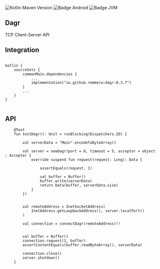 <div>
    <div>
        <img src="https://img.shields.io/maven-central/v/io.github.remmerw/asen" alt="Kotlin Maven Version" />
        <img src="https://img.shields.io/badge/Platform-Android-brightgreen.svg?logo=android" alt="Badge Android" />
        <img src="https://img.shields.io/badge/Platform-JVM-8A2BE2.svg?logo=openjdk" alt="Badge JVM" />
    </div>
</div>

## Dagr
TCP Client-Server API 



## Integration

```
    
kotlin {
    sourceSets {
        commonMain.dependencies {
            ...
            implementation("io.github.remmerw:dagr:0.3.7")
        }
        ...
    }
}
    
```

## API

```
    @Test
    fun testDagr(): Unit = runBlocking(Dispatchers.IO) {

        val serverData = "Moin".encodeToByteArray()

        val server = newDagr(port = 0, timeout = 5, acceptor = object : Acceptor {
            override suspend fun request(request: Long): Data {

                assertEquals(request, 1)

                val buffer = Buffer()
                buffer.write(serverData)
                return Data(buffer, serverData.size)
            }
        })


        val remoteAddress = InetSocketAddress(
            InetAddress.getLoopbackAddress(), server.localPort()
        )

        val connection = connectDagr(remoteAddress)!!


        val buffer = Buffer()
        connection.request(1, buffer)
        assertContentEquals(buffer.readByteArray(), serverData)

        connection.close()
        server.shutdown()
    }
```




